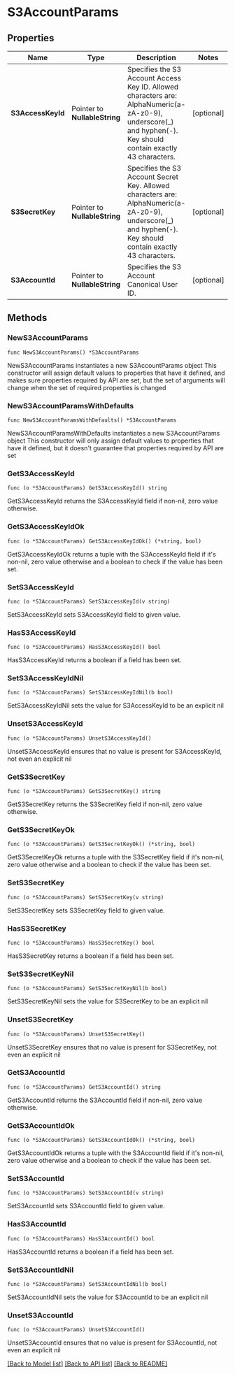 # S3AccountParams

## Properties

Name | Type | Description | Notes
------------ | ------------- | ------------- | -------------
**S3AccessKeyId** | Pointer to **NullableString** | Specifies the S3 Account Access Key ID. Allowed characters are: AlphaNumeric(a-zA-z0-9), underscore(_) and hyphen(-). Key should contain exactly 43 characters. | [optional] 
**S3SecretKey** | Pointer to **NullableString** | Specifies the S3 Account Secret Key. Allowed characters are: AlphaNumeric(a-zA-z0-9), underscore(_) and hyphen(-). Key should contain exactly 43 characters. | [optional] 
**S3AccountId** | Pointer to **NullableString** | Specifies the S3 Account Canonical User ID. | [optional] 

## Methods

### NewS3AccountParams

`func NewS3AccountParams() *S3AccountParams`

NewS3AccountParams instantiates a new S3AccountParams object
This constructor will assign default values to properties that have it defined,
and makes sure properties required by API are set, but the set of arguments
will change when the set of required properties is changed

### NewS3AccountParamsWithDefaults

`func NewS3AccountParamsWithDefaults() *S3AccountParams`

NewS3AccountParamsWithDefaults instantiates a new S3AccountParams object
This constructor will only assign default values to properties that have it defined,
but it doesn't guarantee that properties required by API are set

### GetS3AccessKeyId

`func (o *S3AccountParams) GetS3AccessKeyId() string`

GetS3AccessKeyId returns the S3AccessKeyId field if non-nil, zero value otherwise.

### GetS3AccessKeyIdOk

`func (o *S3AccountParams) GetS3AccessKeyIdOk() (*string, bool)`

GetS3AccessKeyIdOk returns a tuple with the S3AccessKeyId field if it's non-nil, zero value otherwise
and a boolean to check if the value has been set.

### SetS3AccessKeyId

`func (o *S3AccountParams) SetS3AccessKeyId(v string)`

SetS3AccessKeyId sets S3AccessKeyId field to given value.

### HasS3AccessKeyId

`func (o *S3AccountParams) HasS3AccessKeyId() bool`

HasS3AccessKeyId returns a boolean if a field has been set.

### SetS3AccessKeyIdNil

`func (o *S3AccountParams) SetS3AccessKeyIdNil(b bool)`

 SetS3AccessKeyIdNil sets the value for S3AccessKeyId to be an explicit nil

### UnsetS3AccessKeyId
`func (o *S3AccountParams) UnsetS3AccessKeyId()`

UnsetS3AccessKeyId ensures that no value is present for S3AccessKeyId, not even an explicit nil
### GetS3SecretKey

`func (o *S3AccountParams) GetS3SecretKey() string`

GetS3SecretKey returns the S3SecretKey field if non-nil, zero value otherwise.

### GetS3SecretKeyOk

`func (o *S3AccountParams) GetS3SecretKeyOk() (*string, bool)`

GetS3SecretKeyOk returns a tuple with the S3SecretKey field if it's non-nil, zero value otherwise
and a boolean to check if the value has been set.

### SetS3SecretKey

`func (o *S3AccountParams) SetS3SecretKey(v string)`

SetS3SecretKey sets S3SecretKey field to given value.

### HasS3SecretKey

`func (o *S3AccountParams) HasS3SecretKey() bool`

HasS3SecretKey returns a boolean if a field has been set.

### SetS3SecretKeyNil

`func (o *S3AccountParams) SetS3SecretKeyNil(b bool)`

 SetS3SecretKeyNil sets the value for S3SecretKey to be an explicit nil

### UnsetS3SecretKey
`func (o *S3AccountParams) UnsetS3SecretKey()`

UnsetS3SecretKey ensures that no value is present for S3SecretKey, not even an explicit nil
### GetS3AccountId

`func (o *S3AccountParams) GetS3AccountId() string`

GetS3AccountId returns the S3AccountId field if non-nil, zero value otherwise.

### GetS3AccountIdOk

`func (o *S3AccountParams) GetS3AccountIdOk() (*string, bool)`

GetS3AccountIdOk returns a tuple with the S3AccountId field if it's non-nil, zero value otherwise
and a boolean to check if the value has been set.

### SetS3AccountId

`func (o *S3AccountParams) SetS3AccountId(v string)`

SetS3AccountId sets S3AccountId field to given value.

### HasS3AccountId

`func (o *S3AccountParams) HasS3AccountId() bool`

HasS3AccountId returns a boolean if a field has been set.

### SetS3AccountIdNil

`func (o *S3AccountParams) SetS3AccountIdNil(b bool)`

 SetS3AccountIdNil sets the value for S3AccountId to be an explicit nil

### UnsetS3AccountId
`func (o *S3AccountParams) UnsetS3AccountId()`

UnsetS3AccountId ensures that no value is present for S3AccountId, not even an explicit nil

[[Back to Model list]](../README.md#documentation-for-models) [[Back to API list]](../README.md#documentation-for-api-endpoints) [[Back to README]](../README.md)


